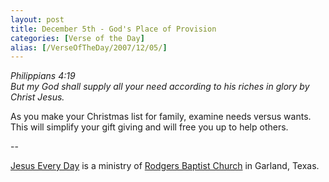 ```yaml
---
layout: post
title: December 5th - God's Place of Provision
categories: [Verse of the Day]
alias: [/VerseOfTheDay/2007/12/05/]
---
```


_Philippians 4:19  
But my God shall supply all your need according to his riches in
glory by Christ Jesus._

As you make your Christmas list for family, examine needs versus
wants. This will simplify your gift giving and will free you up to
help others.

 --

<a href=http://jesuseveryday.net>Jesus Every Day</a> is a ministry of <a href=http://rodgersbaptist.net>Rodgers Baptist Church</a> in Garland, Texas.
